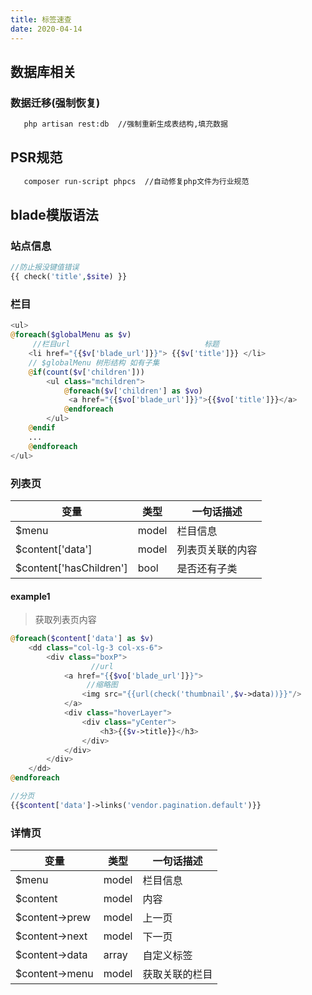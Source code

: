 ```yaml
---
title: 标签速查
date: 2020-04-14
---
```


## 数据库相关

### 数据迁移(强制恢复)

```bash
   php artisan rest:db  //强制重新生成表结构,填充数据
```


## PSR规范

```bash
   composer run-script phpcs  //自动修复php文件为行业规范
```





## blade模版语法


### 站点信息

``` php
//防止报没键值错误
{{ check('title',$site) }}
```

### 栏目

``` php
<ul>
@foreach($globalMenu as $v)
     //栏目url                              标题
    <li href="{{$v['blade_url']}}"> {{$v['title']}} </li>
    // $globalMenu 树形结构 如有子集
    @if(count($v['children']))
        <ul class="mchildren">
            @foreach($v['children'] as $vo)
             <a href="{{$vo['blade_url']}}">{{$vo['title']}}</a>
            @endforeach
        </ul>
    @endif
    ...
    @endforeach
</ul>
```

### 列表页

| **变量**| **类型**  | **一句话描述** |
| ---- | ---- |---- |
| $menu | model|栏目信息
| $content['data'] | model| 列表页关联的内容
| $content['hasChildren'] | bool| 是否还有子类


#### example1

>获取列表页内容

``` php
@foreach($content['data'] as $v)
    <dd class="col-lg-3 col-xs-6">
        <div class="boxP">
                  //url
            <a href="{{$vo['blade_url']}}">
                 //缩略图
                <img src="{{url(check('thumbnail',$v->data))}}"/>
            </a>
            <div class="hoverLayer">
                <div class="yCenter">
                    <h3>{{$v->title}}</h3>
                </div>
            </div>
        </div>
    </dd>
@endforeach

//分页
{{$content['data']->links('vendor.pagination.default')}}
```


### 详情页

| **变量**| **类型**  | **一句话描述** |
| ---- | ---- |---- |
| $menu | model|栏目信息
| $content | model| 内容
| $content->prew | model| 上一页
| $content->next | model| 下一页
| $content->data | array| 自定义标签
| $content->menu | model| 获取关联的栏目